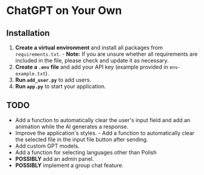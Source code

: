# ChatGPT on Your Own

## Installation

1. **Create a virtual environment** and install all packages from `requirements.txt`. - **Note:** If you are unsure whether all requirements are included in the file, please check and update it as necessary.
2. **Create a `.env` file** and add your API key (example provided in `env-example.txt`).
3. **Run `add_user.py`** to add users.
4. **Run `app.py`** to start your application.

## TODO

- Add a function to automatically clear the user's input field and add an animation while the AI generates a response.
- Improve the application's styles. - Add a function to automatically clear the selected file in the input file button after sending.
- Add custom GPT models.
- Add a function for selecting languages ​​other than Polish
- **POSSIBLY** add an admin panel.
- **POSSIBLY** implement a group chat feature.
